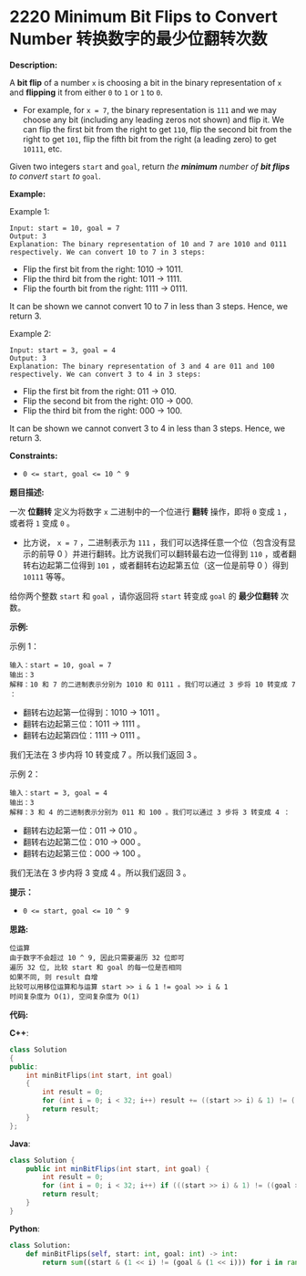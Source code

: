 # 2220 Minimum Bit Flips to Convert Number 转换数字的最少位翻转次数

__Description:__

A __bit flip__ of a number `x` is choosing a bit in the binary representation of `x` and __flipping__ it from either `0` to `1` or `1` to `0`.

- For example, for `x = 7`, the binary representation is `111` and we may choose any bit (including any leading zeros not shown) and flip it. We can flip the first bit from the right to get `110`, flip the second bit from the right to get `101`, flip the fifth bit from the right (a leading zero) to get `10111`, etc.

Given two integers `start` and `goal`, return _the __minimum__ number of __bit flips__ to convert_ `start` _to_ `goal`.

__Example:__

Example 1:

```text
Input: start = 10, goal = 7
Output: 3
Explanation: The binary representation of 10 and 7 are 1010 and 0111 respectively. We can convert 10 to 7 in 3 steps:
```

- Flip the first bit from the right: 1010 -> 1011.
- Flip the third bit from the right: 1011 -> 1111.
- Flip the fourth bit from the right: 1111 -> 0111.

It can be shown we cannot convert 10 to 7 in less than 3 steps. Hence, we return 3.

Example 2:

```text
Input: start = 3, goal = 4
Output: 3
Explanation: The binary representation of 3 and 4 are 011 and 100 respectively. We can convert 3 to 4 in 3 steps:
```

- Flip the first bit from the right: 011 -> 010.
- Flip the second bit from the right: 010 -> 000.
- Flip the third bit from the right: 000 -> 100.

It can be shown we cannot convert 3 to 4 in less than 3 steps. Hence, we return 3.

__Constraints:__

- `0 <= start, goal <= 10 ^ 9`

__题目描述:__

一次 __位翻转__ 定义为将数字 `x` 二进制中的一个位进行 __翻转__ 操作，即将 `0` 变成 `1` ，或者将 `1` 变成 `0` 。

- 比方说， `x = 7` ，二进制表示为 `111` ，我们可以选择任意一个位（包含没有显示的前导 0 ）并进行翻转。比方说我们可以翻转最右边一位得到 `110` ，或者翻转右边起第二位得到 `101` ，或者翻转右边起第五位（这一位是前导 0 ）得到 `10111` 等等。

给你两个整数 `start` 和 `goal` ，请你返回将 `start` 转变成 `goal` 的 __最少位翻转__ 次数。

__示例:__

示例 1：

```text
输入：start = 10, goal = 7
输出：3
解释：10 和 7 的二进制表示分别为 1010 和 0111 。我们可以通过 3 步将 10 转变成 7 ：
```

- 翻转右边起第一位得到：1010 -> 1011 。
- 翻转右边起第三位：1011 -> 1111 。
- 翻转右边起第四位：1111 -> 0111 。

我们无法在 3 步内将 10 转变成 7 。所以我们返回 3 。

示例 2：

```text
输入：start = 3, goal = 4
输出：3
解释：3 和 4 的二进制表示分别为 011 和 100 。我们可以通过 3 步将 3 转变成 4 ：
```

- 翻转右边起第一位：011 -> 010 。
- 翻转右边起第二位：010 -> 000 。
- 翻转右边起第三位：000 -> 100 。

我们无法在 3 步内将 3 变成 4 。所以我们返回 3 。

__提示：__

- `0 <= start, goal <= 10 ^ 9`

__思路:__

```text
位运算
由于数字不会超过 10 ^ 9, 因此只需要遍历 32 位即可
遍历 32 位, 比较 start 和 goal 的每一位是否相同
如果不同, 则 result 自增
比较可以用移位运算和与运算 start >> i & 1 != goal >> i & 1
时间复杂度为 O(1), 空间复杂度为 O(1)
```

__代码:__

__C++__:

```C++
class Solution 
{
public:
    int minBitFlips(int start, int goal) 
    {
        int result = 0;
        for (int i = 0; i < 32; i++) result += ((start >> i) & 1) != ((goal >> i) & 1);
        return result;
    }
};
```

__Java__:

```Java
class Solution {
    public int minBitFlips(int start, int goal) {
        int result = 0;
        for (int i = 0; i < 32; i++) if (((start >> i) & 1) != ((goal >> i) & 1)) ++result;
        return result;
    }
}
```

__Python__:

```Python
class Solution:
    def minBitFlips(self, start: int, goal: int) -> int:
        return sum((start & (1 << i) != (goal & (1 << i))) for i in range(32))
```
